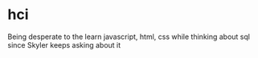 # hci
Being desperate to the learn javascript, html, css while thinking about sql since Skyler keeps asking about it 

